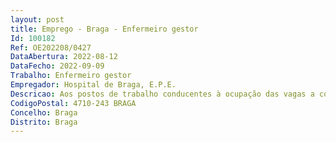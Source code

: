 ```yaml
--- 
layout: post
title: Emprego - Braga - Enfermeiro gestor
Id: 100182
Ref: OE202208/0427
DataAbertura: 2022-08-12
DataFecho: 2022-09-09
Trabalho: Enfermeiro gestor
Empregador: Hospital de Braga, E.P.E.
Descricao: Aos postos de trabalho conducentes à ocupação das vagas a concurso, para além das funções inerentes às categorias de enfermeiro e de enfermeiro especialista, ao enfermeiro gestor, cujo conteúdo funcional integra, na generalidade, as funções de planeamento, organização, direção e avaliação dos cuidados de enfermagem, utilizando um modelo facilitador do desenvolvimento organizacional e promotor da qualidade e segurança, compete ainda e em especial executar as funções elencadas no artigo 10.º B do Decreto Lei n.º 248 2009, de 22 de setembro, na redação conferida pelo Decreto Lei n.º 71 2019, de 27 de maio.
CodigoPostal: 4710-243 BRAGA
Concelho: Braga
Distrito: Braga
--- 
```

